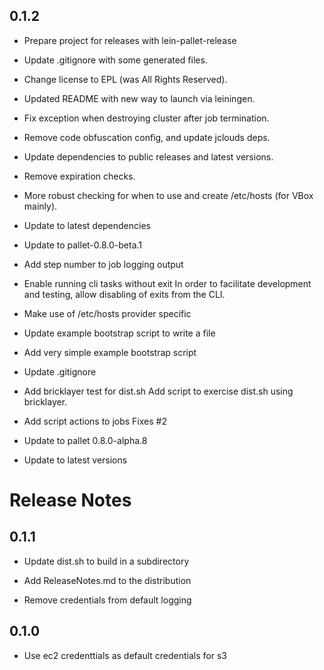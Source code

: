 ## 0.1.2

- Prepare project for releases with lein-pallet-release

- Update .gitignore with some generated files.

- Change license to EPL (was All Rights Reserved).

- Updated README with new way to launch via leiningen.

- Fix exception when destroying cluster after job termination.

- Remove code obfuscation config, and update jclouds deps.

- Update dependencies to public releases and latest versions.

- Remove expiration checks.

- More robust checking for when to use and create /etc/hosts (for VBox
  mainly).

- Update to latest dependencies

- Update to pallet-0.8.0-beta.1

- Add step number to job logging output

- Enable running cli tasks without exit
  In order to facilitate development and testing, allow disabling of exits
  from the CLI.

- Make use of /etc/hosts provider specific

- Update example bootstrap script to write a file

- Add very simple example bootstrap script

- Update .gitignore

- Add bricklayer test for dist.sh
  Add script to exercise dist.sh using bricklayer.

- Add script actions to jobs
  Fixes #2

- Update to pallet 0.8.0-alpha.8

- Update to latest versions

# Release Notes

## 0.1.1

- Update dist.sh to build in a subdirectory

- Add ReleaseNotes.md to the distribution

- Remove credentials from default logging

## 0.1.0

- Use ec2 credenttials as default credentials for s3
